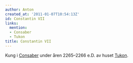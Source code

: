 ```yaml
---
author: Anton
created_at: '2011-01-07T10:54:13Z'
id: Constantin VII
links:
  mention:
  - Consaber
  - Tukon
title: Constantin VII
---
```


Kung i [Consaber] under åren 2265–2266 e.D. av huset [Tukon].

  [Consaber]: Consaber
  [Tukon]: Tukon
